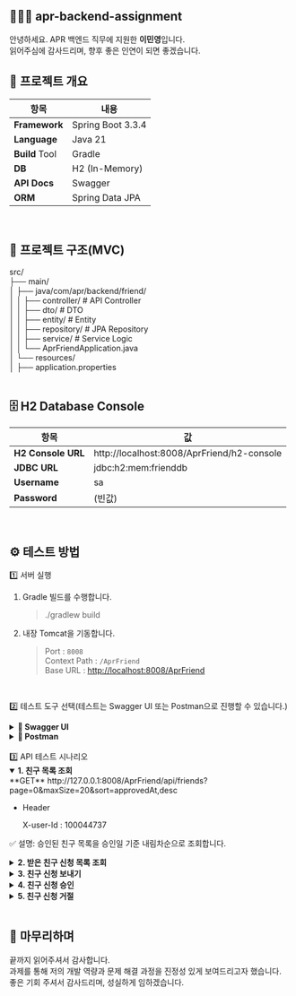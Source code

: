 ## 🧑‍🤝‍🧑 apr-backend-assignment
안녕하세요. APR 백엔드 직무에 지원한 **이민영**입니다.<br/>
읽어주심에 감사드리며, 향후 좋은 인연이 되면 좋겠습니다.
<br/>
## 🚀 프로젝트 개요
| **항목** | **내용** |
|------|------|
| **Framework** | Spring Boot 3.3.4 |
| **Language** | Java 21 |
| **Build** Tool | Gradle |
| **DB** | H2 (In-Memory) |
| **API Docs** | Swagger |
| **ORM** | Spring Data JPA |
<br/>

## 📁 프로젝트 구조(MVC)
src/<br/>
├── main/<br/>
│ ├── java/com/apr/backend/friend/<br/>
│ │ ├── controller/ # API Controller<br/>
│ │ ├── dto/ # DTO<br/>
│ │ ├── entity/ # Entity<br/>
│ │ ├── repository/ # JPA Repository<br/>
│ │ ├── service/ # Service Logic<br/>
│ │ └── AprFriendApplication.java<br/>
│ └── resources/<br/>
│   ├── application.properties<br/>
<br/>
## 🗄️ H2 Database Console
| 항목 | 값 |
|------|------|
| **H2 Console URL** | http://localhost:8008/AprFriend/h2-console
| **JDBC URL** | jdbc:h2:mem:frienddb |
| **Username** | sa |
| **Password** | (빈값) |<br/>
<br/>

## ⚙️ 테스트 방법
1️⃣ 서버 실행

1. Gradle 빌드를 수행합니다.
   > ./gradlew build


3. 내장 Tomcat을 기동합니다.
   > Port : `8008`<br/>
   > Context Path : `/AprFriend`<br/>
   > Base URL : [http://localhost:8008/AprFriend](http://localhost:8008/AprFriend)<br/>
<br/>

2️⃣ 테스트 도구 선택(테스트는 Swagger UI 또는 Postman으로 진행할 수 있습니다.)

<details> <summary><b>🧭 Swagger UI</b></summary>
URL: http://localhost:8008/AprFriend/swagger-ui/index.html

Swagger에 헤더, 바디 등 필요한 설정이 사전 등록되어 있습니다.
→ 별도의 설정 없이 바로 실행 가능합니다.

</details> <details> <summary><b>📮 Postman</b></summary>
  역할&emsp;&emsp;&emsp;&emsp;&emsp;&emsp;&emsp;&emsp;&emsp;&emsp;user-Id<br/>
  친구 신청을 하는 사용자&emsp;&emsp;20<br/>
  친구 신청을 받는 사용자&emsp;&emsp;100044737<br/><br/>
테스트는 아래 순서대로 진행하세요.<br/>
(모든 요청의 기본 URL은 http://127.0.0.1:8008/AprFriend 입니다.)<br/><br/>

</details><br/>
3️⃣ API 테스트 시나리오
<details open> <summary><b>1. 친구 목록 조회</b></summary>
**GET** http://127.0.0.1:8008/AprFriend/api/friends?page=0&maxSize=20&sort=approvedAt,desc


- Header

  X-user-Id : 100044737


✅ 설명: 승인된 친구 목록을 승인일 기준 내림차순으로 조회합니다.<br/>

</details>
<details> <summary><b>2. 받은 친구 신청 목록 조회</b></summary>
**GET** http://127.0.0.1:8008/AprFriend/api/friends/requests?maxSize=20&window=1d&sort=requestedAt,desc


- Header

  X-user-Id : 100044737


✅ 설명: 최근 하루(window=1d) 내 받은 친구 신청 목록을 조회합니다.<br/>

</details>
<details> <summary><b>3. 친구 신청 보내기</b></summary>
**POST** http://127.0.0.1:8008/AprFriend/api/friends/request


- Header

  X-user-Id : 20


- Body (JSON)

  {
    "toUserId": "100044737"
  }


✅ 설명: userId=20 사용자가 userId=100044737에게 친구 신청을 요청합니다.<br/>

</details>
<details> <summary><b>4. 친구 신청 승인</b></summary>
**POST** http://127.0.0.1:8008/AprFriend/api/friends/accept/{requestId}


- Header

  X-user-Id: 100044737


- Path Variable

  {requestId} = 2번에서 조회한 requestId 값


✅ 설명: 요청받은 친구 신청을 승인합니다.<br/>

</details>
<details> <summary><b>5. 친구 신청 거절</b></summary>
**POST** http://127.0.0.1:8008/AprFriend/api/friends/reject/{requestId}


- Header

  X-user-Id: 100044737


- Path Variable

  {requestId} = 2번에서 조회한 requestId 값


✅ 설명: 요청받은 친구 신청을 거절합니다.<br/>

</details>
<br/>

## 🙏 마무리하며
끝까지 읽어주셔서 감사합니다.<br/>
과제를 통해 저의 개발 역량과 문제 해결 과정을 진정성 있게 보여드리고자 했습니다.<br/>
좋은 기회 주셔서 감사드리며, 성실하게 임하겠습니다.
